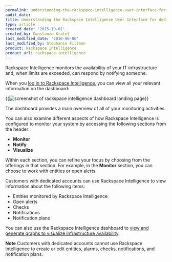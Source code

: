```yaml
---
permalink: understanding-the-rackspace-intelligence-user-interface-for-dedicated-accounts/
audit_date:
title: Understanding the Rackspace Intelligence User Interface for dedicated accounts
type: article
created_date: '2015-10-01'
created_by: Constanze Kratel
last_modified_date: '2016-06-06'
last_modified_by: Stephanie Fillmon
product: Rackspace Intelligence
product_url: rackspace-intelligence
---
```


Rackspace Intelligence monitors the availability of your IT
infrastructure and, when limits are exceeded, can respond by notifying
someone.

When you [log in to Rackspace Intelligence](/how-to/log-in-to-rackspace-intelligence-for-dedicated-accounts)[,](/how-to/log-in-to-rackspace-intelligence-for-dedicated-accounts)
you can view all your relevant information on the dashboard:

{{<image alt="screenshot of rackspace intelligence dashboard landing page" src="Dashboard.png" title="screenshot of rackspace intelligence dashboard landing page">}}

The dashboard provides a main overview of all of your monitoring
activities.

You can also examine different aspects of how Rackspace Intelligence is
configured to monitor your system by accessing the following sections
from the header:

- **Monitor**
- **Notify**
- **Visualize**

Within each section, you can refine your focus by choosing from the
offerings in that section. For example, in the **Monitor** section, you can
choose to work with entities or open alerts.

Customers with dedicated accounts can use Rackspace Intelligence
to view information about the following items:

- Entities monitored by Rackspace Intelligence
- Open alerts
- Checks
- Notifications
- Notification plans

You can also use the Rackspace Intelligence dashboard to [view and
generate graphs to visualize infrastructure
availability](/how-to/viewing-and-creating-graphs-of-activity-in-rackspace-intelligence-for-dedicated-accounts).

**Note** Customers with dedicated accounts cannot use Rackspace
Intelligence to create or edit entities, alarms, checks, notifications,
and notification plans.
